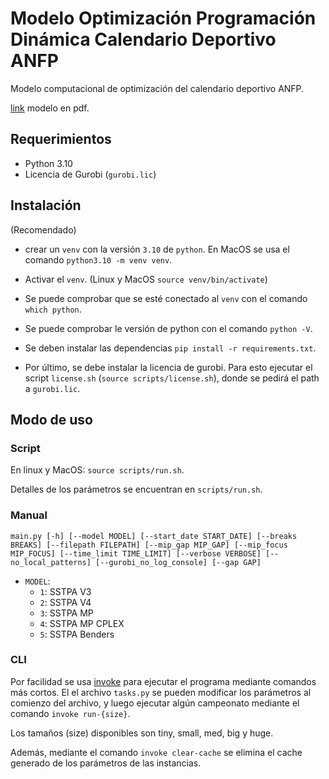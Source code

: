 # Modelo Optimización Programación Dinámica Calendario Deportivo ANFP

Modelo computacional de optimización del calendario deportivo ANFP.

[link](https://www.overleaf.com/3672921821bbsqnmywpbyj) modelo en pdf.

## Requerimientos

- Python 3.10
- Licencia de Gurobi (`gurobi.lic`)

## Instalación

(Recomendado)

- crear un `venv` con la versión `3.10` de `python`. En MacOS se usa el comando `python3.10 -m venv venv`.
- Activar el `venv`. (Linux y MacOS `source venv/bin/activate`)
- Se puede comprobar que se esté conectado al `venv` con el comando `which python`.
- Se puede comprobar le versión de python con el comando `python -V`.

- Se deben instalar las dependencias `pip install -r requirements.txt`.
- Por último, se debe instalar la licencia de gurobi. Para esto ejecutar el script `license.sh` (`source scripts/license.sh`), donde se pedirá el path a `gurobi.lic`.

## Modo de uso

### Script

En linux y MacOS: `source scripts/run.sh`.

Detalles de los parámetros se encuentran en `scripts/run.sh`.

### Manual

`main.py [-h] [--model MODEL] [--start_date START_DATE] [--breaks BREAKS] [--filepath FILEPATH] [--mip_gap MIP_GAP] [--mip_focus MIP_FOCUS] [--time_limit TIME_LIMIT] [--verbose VERBOSE] [--no_local_patterns] [--gurobi_no_log_console] [--gap GAP]`

- `MODEL`:
  - `1`: SSTPA V3
  - `2`: SSTPA V4
  - `3`: SSTPA MP
  - `4`: SSTPA MP CPLEX
  - `5`: SSTPA Benders

### CLI

Por facilidad se usa [invoke](https://www.pyinvoke.org/) para ejecutar el programa mediante comandos más cortos. El el archivo `tasks.py` se pueden modificar los parámetros al comienzo del archivo, y luego ejecutar algún campeonato mediante el comando `invoke run-{size}`.

Los tamaños (size) disponibles son tiny, small, med, big y huge.

Además, mediante el comando `invoke clear-cache` se elimina el cache generado de los parámetros de las instancias.
